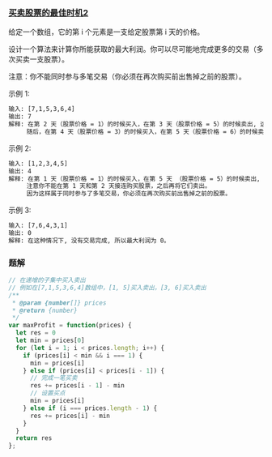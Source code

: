 ### [买卖股票的最佳时机2](https://leetcode-cn.com/problems/best-time-to-buy-and-sell-stock-ii/)

给定一个数组，它的第 i 个元素是一支给定股票第 i 天的价格。

设计一个算法来计算你所能获取的最大利润。你可以尽可能地完成更多的交易（多次买卖一支股票）。

注意：你不能同时参与多笔交易（你必须在再次购买前出售掉之前的股票）。

示例 1:
```html
输入: [7,1,5,3,6,4]
输出: 7
解释: 在第 2 天（股票价格 = 1）的时候买入，在第 3 天（股票价格 = 5）的时候卖出, 这笔交易所能获得利润 = 5-1 = 4 。
     随后，在第 4 天（股票价格 = 3）的时候买入，在第 5 天（股票价格 = 6）的时候卖出, 这笔交易所能获得利润 = 6-3 = 3 。
```
示例 2:
```html
输入: [1,2,3,4,5]
输出: 4
解释: 在第 1 天（股票价格 = 1）的时候买入，在第 5 天 （股票价格 = 5）的时候卖出, 这笔交易所能获得利润 = 5-1 = 4 。
     注意你不能在第 1 天和第 2 天接连购买股票，之后再将它们卖出。
     因为这样属于同时参与了多笔交易，你必须在再次购买前出售掉之前的股票。
```
示例 3:
```html
输入: [7,6,4,3,1]
输出: 0
解释: 在这种情况下, 没有交易完成, 所以最大利润为 0。
```

### 题解
```javascript
// 在递增的子集中买入卖出
// 例如在[7,1,5,3,6,4]数组中，[1, 5]买入卖出，[3, 6]买入卖出
/**
 * @param {number[]} prices
 * @return {number}
 */
var maxProfit = function(prices) {
  let res = 0
  let min = prices[0]
  for (let i = 1; i < prices.length; i++) {
    if (prices[i] < min && i === 1) {
      min = prices[i]
    } else if (prices[i] < prices[i - 1]) {
      // 完成一笔买卖
      res += prices[i - 1] - min
      // 设置买点
      min = prices[i]
    } else if (i === prices.length - 1) {
      res += prices[i] - min
    }
  }
  return res
};
```
